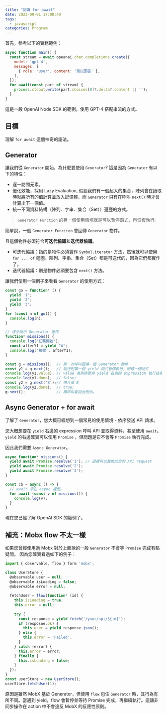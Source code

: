 ```yaml
---
title: "認識 for await"
date: 2023-09-01 17:08:40
tags:
  - javascript
categories: Program
---
```


首先，參考以下的實務範例：

```js
async function main() {
  const stream = await opeanai.chat.completions.create({
    model: 'gpt-4',
    messages: [
      { role: 'user', content: '測試回答' },
    ],
  });
  for await(const part of stream) {
    process.stdout.write(part.choices[0]?.delta?.content || '');
  }
}
```

這是一段 OpenAI Node SDK 的範例，使用 GPT-4 搭配串流的方式。

<!-- more -->



## 目標

理解 `for await` 這個神奇的語法。


## Generator

讓我們從 `Generator` 開始，為什麼要使用 `Generator`? 這是因為 `Generator` 有以下的特性：

- 逐一訪問元素。
- 優化效能，採用 Lazy Evaluation, 假設我們有一個超大的集合，陣列會在讀取時就將所有的值計算並放入記憶體，而 `Generator` 只有在呼叫 `next()` 時才會計算出下一個值。
- 統一不同資料結構（陣列、字串、集合（Set））遍歷的方式。

> `Generator Function` 的另一個使用情境就是可以暫停函式，再恢復執行。

簡單說，一個 `Generator Funciton` 會回傳 `Generator` 物件。

且這個物件必須符合**可迭代協議**和**迭代器協議**。

- 可迭代協議：指的是物件必須實作 `Symbol.iterator` 方法，然後就可以使用 `for ... of` 迴圈。陣列、字串、集合（Set）都是可迭代的，因為它們都實作了。
- 迭代器協議：則是物件必須要包含 `next()` 方法。

讓我們使用一個例子來看看 `Generator` 的使用方式：

```js
const go = function* () {
  yield '1';
  yield '2';
  yield '3';
}
for (const n of go()) {
  console.log(n);
}

// 逐步展示 Generator 運作
function* missions() {
  console.log('任務開始');
  const afterY1 = yield "A";
  console.log('接收', afterY1);
}

const g = missions();  // 第一次呼叫回傳一個 Generator 物件
const y1 = g.next();   // 執行到第一個 yield 函式暫停執行，回傳一個物件
console.log(y1.value); // value 為剛剛暫停 yield 右側的 expression 執行結果 A
console.log(y1.done);  // false;
const y2 = g.next('B');// 傳入值 B
console.log(y2.done);  // true;
g.next();              // 再呼叫會拋出例外。
```

## Async Generator + for await

了解了 `Generator`，您大概已經想到一個常見的使用情境 - 依序發送 API 請求。

您大概想要在 `yield` 右邊的 expression 呼叫 API 並取得資料，甚至使用 `await`。
`yield` 的右邊確實可以使用 `Promise` ，但問題是它不會等 `Promise` 執行完成。

因此我們需要 `Async Generator`。

```js
async function* missions() {
  yield await Promise.resolve('1'); // 這裡可以替換成您的 API request
  yield await Promise.resolve('2');
  yield await Promise.resolve('3');
}

const cb = async () => {
  // await 須在 async 裡面。
  for await (const v of missions()) {
    console.log(v);
  }
}
```

現在您已經了解 OpenAI SDK 的範例了。


## 補充：Mobx flow 不太一樣

如果您曾經使用過 Mobx 對於上面說的一般 `Generator` 不會等 `Promise` 完成有點疑問。
因為您確實看過如下的例子：

```js
import { observable, flow } form 'mobx';

class UserStore {
  @observable user = null;
  @observable isLoading = false;
  @observable error = null;
  
  fetchUser = flow(function* (id) {
    this.isLoading = true;
    this.error = null;
    
    try {
      const response = yield fetch('/your/api/${id}');
      if (resposne.ok) {
        this.user = yield response.json();
      } else {
        this.error = 'Failed';
      }
    } catch (error) {
      this.error = error;
    } finally {
      this.isLoading = false;
    }
  });
}
const userStore = new UserStore();
userStore.fetchUser(1);
```


原因是雖然 MobX 基於 Generator，但使用 `flow` 包住 `Generator` 時，其行為有所不同。當遇到 yield，flow 會暫停並等待 Promise 完成，再繼續執行。這讓非同步操作在 action 中不會違反 MobX 的反應性原則。